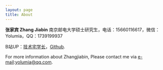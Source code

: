 ```yaml
---
layout: page
title: About
---
```


**张家宾 Zhang Jiabin** 南京邮电大学硕士研究生，电话：15660116617，微信：Yolumia，QQ：1739199937 

B站UP：[技术宅学长](https://space.bilibili.com/2078213?spm_id_from=333.1007.0.0)，[Github](https://yolumia.github.io/).

For more information about Zhangjiabin, Please contact me via [e-mail](emailto://yolumia@qq.com):yolumia@qq.com.
